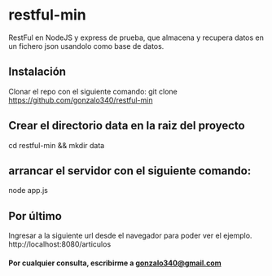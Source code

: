 # restful-min
RestFul en NodeJS y express de prueba, que almacena y recupera datos en un fichero json usandolo como base de datos.

## Instalación
Clonar el repo con el siguiente comando:
git clone https://github.com/gonzalo340/restful-min

## Crear el directorio data en la raiz del proyecto
cd restful-min && mkdir data

## arrancar el servidor con el siguiente comando:
node app.js

## Por último
Ingresar a la siguiente url desde el navegador para poder ver el ejemplo.
http://localhost:8080/articulos

#### Por cualquier consulta, escribirme a gonzalo340@gmail.com
